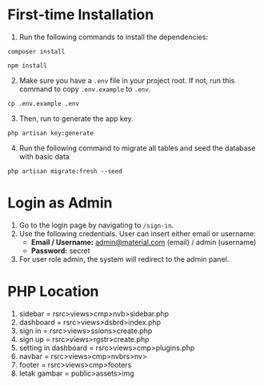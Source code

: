 # First-time Installation

1. Run the following commands to install the dependencies:

```
composer install
```

```
npm install
```

2.  Make sure you have a `.env` file in your project root. If not, run this command to copy `.env.example` to `.env`.

```
cp .env.example .env
```

3.  Then, run to generate the app key.

```
php artisan key:generate
```

4. Run the following command to migrate all tables and seed the database with basic data

```
php artisan migrate:fresh --seed
```

# Login as Admin

1. Go to the login page by navigating to `/sign-in`.
2. Use the following credentials. User can insert either email or username:
    - **Email / Username:** admin@material.com (email) / admin (username)
    - **Password:** secret
3. For user role admin, the system will redirect to the admin panel.

# PHP Location

1. sidebar = rsrc>views>cmp>nvb>sidebar.php
2. dashboard = rsrc>views>dsbrd>index.php
3. sign in = rsrc>views>ssions>create.php
4. sign up = rsrc>views>rgstr>create.php
5. setting in dashboard = rsrc>views>cmp>plugins.php
6. navbar = rsrc>views>cmp>nvbrs>nv>
7. footer = rsrc>views>cmp>footers
8. letak gambar = public>assets>img
